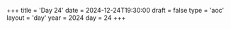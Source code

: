 +++
title = 'Day 24'
date = 2024-12-24T19:30:00
draft = false
type = 'aoc'
layout = 'day'
year = 2024
day = 24
+++
